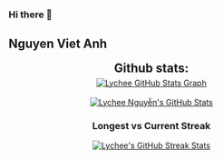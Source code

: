 ### Hi there 👋
## Nguyen Viet Anh
<div align="center">
<h2 align="center" style="margin: 5px 10px;">Github stats:</h2> 

<a href="https://github.com/LiTriLaDuaNhanVien/LiTriLaDuaNhanVien">
  <img align="center" src="https://github-profile-summary-cards.vercel.app/api/cards/profile-details?username=LiTriLaDuaNhanVien&theme=gruvbox&hide_border=true)](https://github.com/LiTriLaDuaNhanVien" alt="Lychee GitHub Stats Graph"/>
</a>
<br><br>
<a href="https://github.com/LiTriLaDuaNhanVien/LiTriLaDuaNhanVien">
  <img align="center" src="https://github-readme-stats.vercel.app/api?username=LiTriLaDuaNhanVien&count_private=true&show_icons=true&theme=gruvbox&hide_border=true&custom_title=LycheeNguyen%20Github%20Stats" alt="Lychee Nguyễn's GitHub Stats" />
</a>
<h3>Longest vs Current Streak </h3>
<a href="https://github.com/LiTriLaDuaNhanVien/LiTriLaDuaNhanVien">
  <img align="center" src="https://github-readme-streak-stats.herokuapp.com/?user=LiTriLaDuaNhanVien&theme=gruvbox" alt="Lychee's GitHub Streak Stats"/>
</a>
<br><br>
</div>
